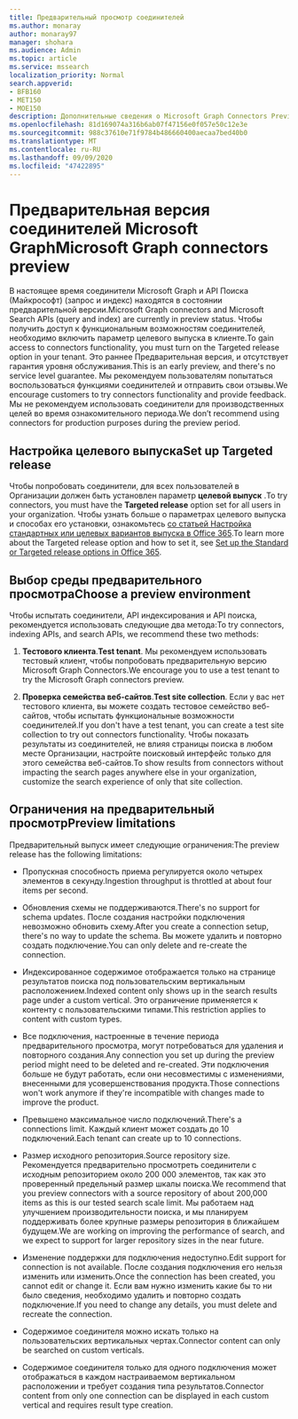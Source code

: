 ```yaml
---
title: Предварительный просмотр соединителей
ms.author: monaray
author: monaray97
manager: shohara
ms.audience: Admin
ms.topic: article
ms.service: mssearch
localization_priority: Normal
search.appverid:
- BFB160
- MET150
- MOE150
description: Дополнительные сведения о Microsoft Graph Connectors Preview for Microsoft Search.
ms.openlocfilehash: 81d169074a316b6ab07f47156e0f057e50c12e3e
ms.sourcegitcommit: 988c37610e71f9784b486660400aecaa7bed40b0
ms.translationtype: MT
ms.contentlocale: ru-RU
ms.lasthandoff: 09/09/2020
ms.locfileid: "47422895"
---
```

# <a name="microsoft-graph-connectors-preview"></a><span data-ttu-id="f7a88-103">Предварительная версия соединителей Microsoft Graph</span><span class="sxs-lookup"><span data-stu-id="f7a88-103">Microsoft Graph connectors preview</span></span>

<span data-ttu-id="f7a88-104">В настоящее время соединители Microsoft Graph и API Поиска (Майкрософт) (запрос и индекс) находятся в состоянии предварительной версии.</span><span class="sxs-lookup"><span data-stu-id="f7a88-104">Microsoft Graph connectors and Microsoft Search APIs (query and index) are currently in preview status.</span></span> <span data-ttu-id="f7a88-105">Чтобы получить доступ к функциональным возможностям соединителей, необходимо включить параметр целевого выпуска в клиенте.</span><span class="sxs-lookup"><span data-stu-id="f7a88-105">To gain access to connectors functionality, you must turn on the Targeted release option in your tenant.</span></span> <span data-ttu-id="f7a88-106">Это раннее Предварительная версия, и отсутствует гарантия уровня обслуживания.</span><span class="sxs-lookup"><span data-stu-id="f7a88-106">This is an early preview, and there's no service level guarantee.</span></span> <span data-ttu-id="f7a88-107">Мы рекомендуем пользователям попытаться воспользоваться функциями соединителей и отправить свои отзывы.</span><span class="sxs-lookup"><span data-stu-id="f7a88-107">We encourage customers to try connectors functionality and provide feedback.</span></span> <span data-ttu-id="f7a88-108">Мы не рекомендуем использовать соединители для производственных целей во время ознакомительного периода.</span><span class="sxs-lookup"><span data-stu-id="f7a88-108">We don’t recommend using connectors for production purposes during the preview period.</span></span>

## <a name="set-up-targeted-release"></a><span data-ttu-id="f7a88-109">Настройка целевого выпуска</span><span class="sxs-lookup"><span data-stu-id="f7a88-109">Set up Targeted release</span></span>

<span data-ttu-id="f7a88-110">Чтобы попробовать соединители, для всех пользователей в Организации должен быть установлен параметр **целевой выпуск** .</span><span class="sxs-lookup"><span data-stu-id="f7a88-110">To try connectors, you must have the **Targeted release** option set for all users in your organization.</span></span> <span data-ttu-id="f7a88-111">Чтобы узнать больше о параметрах целевого выпуска и способах его установки, ознакомьтесь [со статьей Настройка стандартных или целевых вариантов выпуска в Office 365](https://docs.microsoft.com/office365/admin/manage/release-options-in-office-365?view=o365-worldwide).</span><span class="sxs-lookup"><span data-stu-id="f7a88-111">To learn more about the Targeted release option and how to set it, see [Set up the Standard or Targeted release options in Office 365](https://docs.microsoft.com/office365/admin/manage/release-options-in-office-365?view=o365-worldwide).</span></span>

## <a name="choose-a-preview-environment"></a><span data-ttu-id="f7a88-112">Выбор среды предварительного просмотра</span><span class="sxs-lookup"><span data-stu-id="f7a88-112">Choose a preview environment</span></span>

<span data-ttu-id="f7a88-113">Чтобы испытать соединители, API индексирования и API поиска, рекомендуется использовать следующие два метода:</span><span class="sxs-lookup"><span data-stu-id="f7a88-113">To try connectors, indexing APIs, and search APIs, we recommend these two methods:</span></span>

1. <span data-ttu-id="f7a88-114">**Тестового клиента**.</span><span class="sxs-lookup"><span data-stu-id="f7a88-114">**Test tenant**.</span></span>  <span data-ttu-id="f7a88-115">Мы рекомендуем использовать тестовый клиент, чтобы попробовать предварительную версию Microsoft Graph Connectors.</span><span class="sxs-lookup"><span data-stu-id="f7a88-115">We encourage you to use a test tenant to try the Microsoft Graph connectors preview.</span></span>

2. <span data-ttu-id="f7a88-116">**Проверка семейства веб-сайтов**.</span><span class="sxs-lookup"><span data-stu-id="f7a88-116">**Test site collection**.</span></span> <span data-ttu-id="f7a88-117">Если у вас нет тестового клиента, вы можете создать тестовое семейство веб-сайтов, чтобы испытать функциональные возможности соединителей.</span><span class="sxs-lookup"><span data-stu-id="f7a88-117">If you don't have a test tenant, you can create a test site collection to try out connectors functionality.</span></span> <span data-ttu-id="f7a88-118">Чтобы показать результаты из соединителей, не влияя страницы поиска в любом месте Организации, настройте поисковый интерфейс только для этого семейства веб-сайтов.</span><span class="sxs-lookup"><span data-stu-id="f7a88-118">To show results from connectors without impacting the search pages anywhere else in your organization, customize the search experience of only that site collection.</span></span>

## <a name="preview-limitations"></a><span data-ttu-id="f7a88-119">Ограничения на предварительный просмотр</span><span class="sxs-lookup"><span data-stu-id="f7a88-119">Preview limitations</span></span>

<span data-ttu-id="f7a88-120">Предварительный выпуск имеет следующие ограничения:</span><span class="sxs-lookup"><span data-stu-id="f7a88-120">The preview release has the following limitations:</span></span>

* <span data-ttu-id="f7a88-121">Пропускная способность приема регулируется около четырех элементов в секунду.</span><span class="sxs-lookup"><span data-stu-id="f7a88-121">Ingestion throughput is throttled at about four items per second.</span></span>

* <span data-ttu-id="f7a88-122">Обновления схемы не поддерживаются.</span><span class="sxs-lookup"><span data-stu-id="f7a88-122">There's no support for schema updates.</span></span> <span data-ttu-id="f7a88-123">После создания настройки подключения невозможно обновить схему.</span><span class="sxs-lookup"><span data-stu-id="f7a88-123">After you create a connection setup, there's no way to update the schema.</span></span> <span data-ttu-id="f7a88-124">Вы можете удалить и повторно создать подключение.</span><span class="sxs-lookup"><span data-stu-id="f7a88-124">You can only delete and re-create the connection.</span></span>

* <span data-ttu-id="f7a88-125">Индексированное содержимое отображается только на странице результатов поиска под пользовательским вертикальным расположением.</span><span class="sxs-lookup"><span data-stu-id="f7a88-125">Indexed content only shows up in the search results page under a custom vertical.</span></span> <span data-ttu-id="f7a88-126">Это ограничение применяется к контенту с пользовательскими типами.</span><span class="sxs-lookup"><span data-stu-id="f7a88-126">This restriction applies to content with custom types.</span></span>

* <span data-ttu-id="f7a88-127">Все подключения, настроенные в течение периода предварительного просмотра, могут потребоваться для удаления и повторного создания.</span><span class="sxs-lookup"><span data-stu-id="f7a88-127">Any connection you set up during the preview period might need to be deleted and re-created.</span></span> <span data-ttu-id="f7a88-128">Эти подключения больше не будут работать, если они несовместимы с изменениями, внесенными для усовершенствования продукта.</span><span class="sxs-lookup"><span data-stu-id="f7a88-128">Those connections won't work anymore if they're incompatible with changes made to improve the product.</span></span>

* <span data-ttu-id="f7a88-129">Превышено максимальное число подключений.</span><span class="sxs-lookup"><span data-stu-id="f7a88-129">There's a connections limit.</span></span> <span data-ttu-id="f7a88-130">Каждый клиент может создать до 10 подключений.</span><span class="sxs-lookup"><span data-stu-id="f7a88-130">Each tenant can create up to 10 connections.</span></span>

* <span data-ttu-id="f7a88-131">Размер исходного репозитория.</span><span class="sxs-lookup"><span data-stu-id="f7a88-131">Source repository size.</span></span> <span data-ttu-id="f7a88-132">Рекомендуется предварительно просмотреть соединители с исходным репозиторием около 200 000 элементов, так как это проверенный предельный размер шкалы поиска.</span><span class="sxs-lookup"><span data-stu-id="f7a88-132">We recommend that you preview connectors with a source repository of about 200,000 items as this is our tested search scale limit.</span></span> <span data-ttu-id="f7a88-133">Мы работаем над улучшением производительности поиска, и мы планируем поддерживать более крупные размеры репозитория в ближайшем будущем.</span><span class="sxs-lookup"><span data-stu-id="f7a88-133">We are working on improving the performance of search, and we expect to support for larger repository sizes in the near future.</span></span>

* <span data-ttu-id="f7a88-134">Изменение поддержки для подключения недоступно.</span><span class="sxs-lookup"><span data-stu-id="f7a88-134">Edit support for connection is not available.</span></span> <span data-ttu-id="f7a88-135">После создания подключения его нельзя изменить или изменить.</span><span class="sxs-lookup"><span data-stu-id="f7a88-135">Once the connection has been created, you cannot edit or change it.</span></span> <span data-ttu-id="f7a88-136">Если вам нужно изменить какие бы то ни было сведения, необходимо удалить и повторно создать подключение.</span><span class="sxs-lookup"><span data-stu-id="f7a88-136">If you need to change any details, you must delete and recreate the connection.</span></span>

* <span data-ttu-id="f7a88-137">Содержимое соединителя можно искать только на пользовательских вертикальных чертах.</span><span class="sxs-lookup"><span data-stu-id="f7a88-137">Connector content can only be searched on custom verticals.</span></span>

* <span data-ttu-id="f7a88-138">Содержимое соединителя только для одного подключения может отображаться в каждом настраиваемом вертикальном расположении и требует создания типа результатов.</span><span class="sxs-lookup"><span data-stu-id="f7a88-138">Connector content from only one connection can be displayed in each custom vertical and requires result type creation.</span></span>
